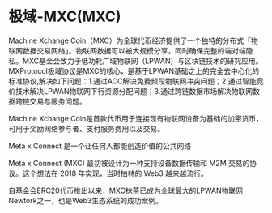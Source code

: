 # 极域-MXC(MXC)

Machine Xchange Coin（MXC）为全球代币经济提供了一个独特的分布式「物联网数据交易网络」。物联网数据可以被大规模分享，同时确保完整的端对端隐私。MXC基金会致力于低功耗广域物联网（LPWAN）与区块链技术的研究应用。MXProtocol极域协议是MXC的核心，是基于LPWAN基础之上的完全去中心化的标准协议,解决如下问题：1.通过ACC解决免费频段物联网冲突问题；2.通过智能竞价技术解决LPWAN物联网下行资源分配问题；3.通过跨链数据市场解决物联网数据跨链交易与服务问题。

Machine Xchange Coin是首款代币用于连接现有物联网设备为基础的加密货币，可用于奖励网络参与者、支付服务费用以及交易。

Meta x Connect 是一个让任何人都能创造价值的公共网络

Meta x Connect (MXC) 最初被设计为一种支持设备数据传输和 M2M 交易的协议。这个想法在 2018 年实现，当时柏林的 Web3 越来越流行。

自基金会ERC20代币推出以来，MXC抹茶已成为全球最大的LPWAN物联网Newtork之一，也是Web3生态系统的成功案例。
